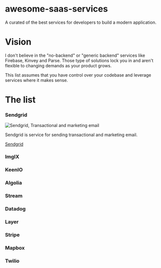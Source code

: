 # awesome-saas-services

A curated of the best services for developers to build a modern application.

# Vision

I don't believe in the "no-backend" or "generic backend" services like Firebase, Kinvey and Parse. Those type of solutions lock you in and aren't flexible to changing demands as your product grows.

This list assumes that you have control over your codebase and leverage services where it makes sense.

# The list

### Sendgrid

![Sendgrid, Transactional and marketing email](https://sendgrid.com/wp-content/themes/sgdotcom/grid/images/brand/sendgrid-logo.svg "Sendgrid, Transactional and marketing email")

Sendgrid is service for sending transactional and marketing email.

[Sendgrid](https://sendgrid.com/ "Sendgrid, Transactional and marketing email")

### ImgIX

### KeenIO



### Algolia

### Stream


### Datadog

### Layer

### Stripe


### Mapbox

### Twilio





